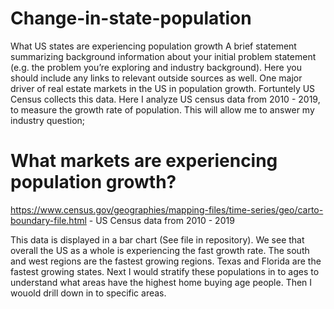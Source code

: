 # Change-in-state-population
What US states are experiencing population growth
A brief statement summarizing background information about your initial problem statement (e.g. the problem you’re exploring and industry background). Here you should include any links to relevant outside sources as well.
One major driver of real estate markets in the US in population growth. Fortuntely US Census collects this data. Here I analyze US census data from 2010 - 2019, to measure the growth rate of population. This will allow me to answer my industry question; 

# What markets are experiencing population growth?

https://www.census.gov/geographies/mapping-files/time-series/geo/carto-boundary-file.html - US Census data from 2010 - 2019

This data is displayed in a bar chart (See file in repository). We see that overall the US as a whole is experiencing the fast growth rate. The south and west regions are the fastest growing regions. Texas and Florida are the fastest growing states. Next I would stratify these populations in to ages to understand what areas have the highest home buying age people. Then I wouold drill down in to specific areas. 

